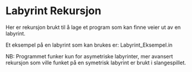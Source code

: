 # Labyrint Rekursjon
Her er rekursjon brukt til å lage et program som kan finne veier ut av en labyrint.

Et eksempel på en labyrint som kan brukes er: Labyrint_Eksempel.in 

NB: Programmet funker kun for asymetriske labyrinter, mer avansert rekursjon som ville funket på en symetrisk labyrint er brukt i slangespillet.
